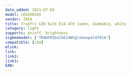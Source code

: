 ```yaml
---
date_added: 2021-07-03
model: LED2002G5
vendor: IKEA
title: Tradfri LED bulb E14 470 lumen, dimmable, white
category: light
supports: on/off, brightness
zigbeemodel: ['TRADFRIbulbE14WSglobeopal470lm']
compatible: [z2m]
mlink: 
link: 
link2: 
link3: 
EAN: 
---
```

